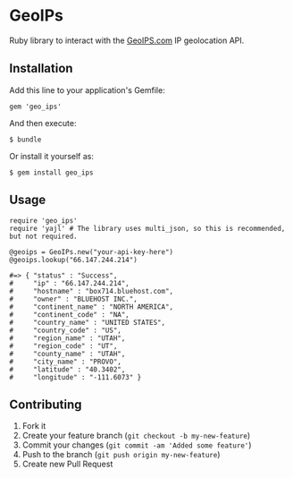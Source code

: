 # GeoIPs

Ruby library to interact with the [GeoIPS.com](http://www.geoips.com/developer) IP geolocation API.

## Installation

Add this line to your application's Gemfile:

    gem 'geo_ips'

And then execute:

    $ bundle

Or install it yourself as:

    $ gem install geo_ips

## Usage

    require 'geo_ips'
    require 'yajl' # The library uses multi_json, so this is recommended, but not required.
    
    @geoips = GeoIPs.new("your-api-key-here")
    @geoips.lookup("66.147.244.214")
    
    #=> { "status" : "Success", 
    #     "ip" : "66.147.244.214", 
    #     "hostname" : "box714.bluehost.com", 
    #     "owner" : "BLUEHOST INC.", 
    #     "continent_name" : "NORTH AMERICA", 
    #     "continent_code" : "NA", 
    #     "country_name" : "UNITED STATES", 
    #     "country_code" : "US", 
    #     "region_name" : "UTAH", 
    #     "region_code" : "UT", 
    #     "county_name" : "UTAH", 
    #     "city_name" : "PROVO", 
    #     "latitude" : "40.3402", 
    #     "longitude" : "-111.6073" }

## Contributing

1. Fork it
2. Create your feature branch (`git checkout -b my-new-feature`)
3. Commit your changes (`git commit -am 'Added some feature'`)
4. Push to the branch (`git push origin my-new-feature`)
5. Create new Pull Request
